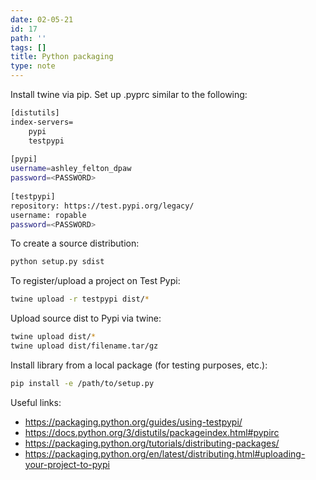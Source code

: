 ```yaml
---
date: 02-05-21
id: 17
path: ''
tags: []
title: Python packaging
type: note
---
```


Install twine via pip. Set up .pyprc similar to the following:

```bash
[distutils]
index-servers=
    pypi
    testpypi
 
[pypi]
username=ashley_felton_dpaw
password=<PASSWORD>
 
[testpypi]
repository: https://test.pypi.org/legacy/
username: ropable
password=<PASSWORD>
```

To create a source distribution:

```bash
python setup.py sdist
```

To register/upload a project on Test Pypi:

```bash
twine upload -r testpypi dist/*
```

Upload source dist to Pypi via twine:

```bash
twine upload dist/*
twine upload dist/filename.tar/gz
```

Install library from a local package (for testing purposes, etc.):

```bash
pip install -e /path/to/setup.py
```
Useful links:

* https://packaging.python.org/guides/using-testpypi/
* https://docs.python.org/3/distutils/packageindex.html#pypirc
* https://packaging.python.org/tutorials/distributing-packages/
* https://packaging.python.org/en/latest/distributing.html#uploading-your-project-to-pypi